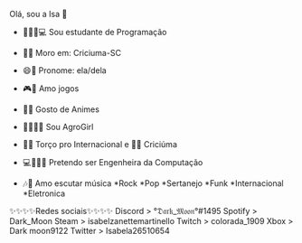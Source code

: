   Olá, sou a Isa 👋

- 👩🏼‍🎓💻 Sou estudante de Programação

- 📍🏡  Moro em: Criciuma-SC

- 😄🖤 Pronome: ela/dela

- 🎮💜 Amo jogos

- 💫💞 Gosto de Animes

- 🚜👩🏼‍🌾 Sou AgroGirl

- 💖🤍 Torço pro Internacional e 💛🖤 Criciúma

- 💻👩🏼‍💻 Pretendo ser Engenheira da Computação

- 🎶🎵 Amo escutar música
     *Rock
     *Pop
     *Sertanejo
     *Funk
     *Internacional
     *Eletronica

✨✨✨✨Redes sociais✨✨✨✨
Discord > °𝔇𝔞𝔯𝔨_𝔐𝔬𝔬𝔫°#1495
Spotify > Dark_Moon
Steam   > isabelzanettemartinello
Twitch  > colorada_1909
Xbox    > Dark moon9122
Twitter > Isabela26510654

